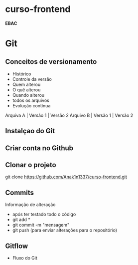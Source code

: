 # curso-frontend
#### EBAC

# Git
## Conceitos de versionamento
 - Histórico
 - Controle da versão
 - Quem alterou 
 - O quê alterou
 - Quando alterou 
 - todos os arquivos
 - Evolução contínua

 Arquiva A | Versão 1 | Versão 2
 Arquivo B | Versão 1 | Versão 2

## Instalçao do Git

## Criar conta no Github

## Clonar o projeto
git clone https://github.com/Anak1n1337/curso-frontend.git

## Commits
 Informação de alteração
 - após ter testado todo o código
 - git add *
 - git commit -m "mensagem"
 - git push (para enviar alterações para o repositório)

## Gitflow
 - Fluxo do Git
 
